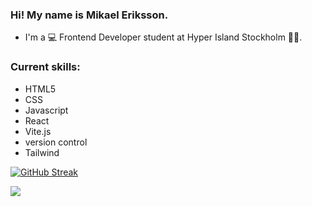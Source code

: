 ### Hi! My name is Mikael Eriksson.

- I'm  a 💻 Frontend Developer student at Hyper Island Stockholm 🧑‍🎓.

### Current skills: 
 - HTML5 
 - CSS  
 - Javascript 
 - React
 - Vite.js
 - version control
 - Tailwind

[![GitHub Streak](https://streak-stats.demolab.com/?user=mikaer86)](https://git.io/streak-stats)



<a href="https://visitcount.itsvg.in">
  <img src="https://visitcount.itsvg.in/api?id=Mikaer86&label=Profile%20Views&color=3&icon=5&pretty=true" />
</a>

